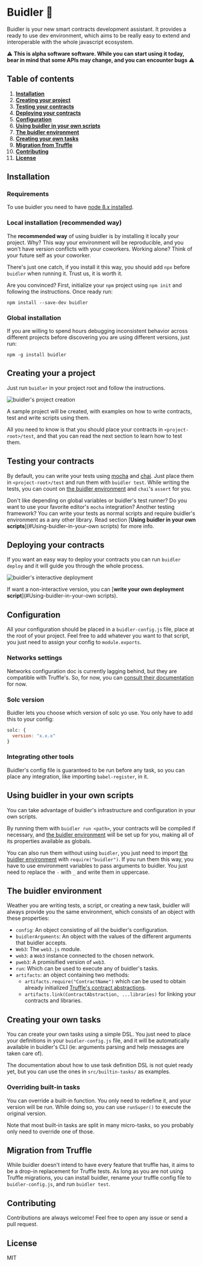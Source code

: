 # Buidler 👷‍

Buidler is your new smart contracts development assistant. It provides a ready to use dev environment, which aims to be really easy to extend and interoperable with the whole javascript ecosystem.

⚠️ **This is alpha software software. While you can start using it today, bear in mind that some APIs may change, and you can encounter bugs** ⚠️

## Table of contents

1. [**Installation**](#Installation)
1. [**Creating your project**](#Creating-your-project)
1. [**Testing your contracts**](#Testing-your-contracts)
1. [**Deploying your contracts**](#Deploying-your-contracts)
1. [**Configuration**](#Configuration)
1. [**Using buidler in your own scripts**](#Using-buidler-in-your-own-scripts)
2. [**The buidler environment**](#The-buidler-environment)
1. [**Creating your own tasks**](#Creating-you-own-tasks)
1. [**Migration from Truffle**](#Migration-from-Truffle)
1. [**Contributing**](#Contributing)
1. [**License**](#License)

## Installation

### Requirements

To use buidler you need to have [node 8.x installed](https://nodejs.org/en/download/).

### Local installation (recommended way)

The **recommended way** of using buidler is by installing it locally your project. Why? This way your environment will be reproducible, and you won't have version conflicts with your coworkers. Working alone? Think of your future self as your coworker.

There's just one catch, if you install it this way, you should add `npx` before `buidler` when running it. Trust us, it is worth it.

Are you convinced? First, initialize your `npm` project using `npm init` and following
the instructions. Once ready run:

`npm install --save-dev buidler`

### Global installation

If you are willing to spend hours debugging inconsistent behavior across different projects before discovering you are using different versions, just run:

`npm -g install buidler`

## Creating your a project

Just run `buidler` in your project root and follow the instructions.

![buidler's project creation](http://g.recordit.co/KTRA2u1fWl.gif)

A sample project will be created, with examples on how to write contracts, test and write scripts using them.

All you need to know is that you should place your contracts in `<project-root>/test`, and that you can read the next section to learn how to test them.

## Testing your contracts

By default, you can write your tests using [mocha](https://mochajs.org/) and [chai](http://www.chaijs.com). Just place them in `<project-root>/test` and run them with `buidler test`. While writing the tests, you can count on [the buidler environment](#The-buidler-environment) and `chai`'s `assert` for you.

Don't like depending on global variables or buidler's test runner? Do you want to use your favorite editor's `mocha` integration? Another testing framework? You can write your tests as normal scripts and require buidler's environment as a any other library. Read section [**Using buidler in your own scripts**](#Using-buidler-in-your-own scripts) for more info.

## Deploying your contracts

If you want an easy way to deploy your contracts you can run `buidler deploy` and it will guide you through the whole process.

![buidler's interactive deployment](http://g.recordit.co/WJAS6oMGYy.gif)

If want a non-interactive version, you can [**write your own deployment script**](#Using-buidler-in-your-own scripts).

## Configuration

All your configuration should be placed in a `buidler-config.js` file, place at the root of your project. Feel free to add whatever you want to that script, you just need to assign your config to `module.exports`.

### Networks settings

Networks configuration doc is currently lagging behind, but they are compatible with Truffle's. So, for now, you can [consult their documentation](http://truffleframework.com/docs/advanced/configuration#networks) for now.

### Solc version

Buidler lets you choose which version of solc yo use. You only have to add this to your config:

```js
solc: {
  version: "x.x.x"
}
```

### Integrating other tools

Buidler's config file is guaranteed to be run before any task, so you can place any integration, like importing `babel-register`, in it.

## Using buidler in your own scripts

You can take advantage of buidler's infrastructure and configuration in your own
scripts.

By running them with `buidler run <path>`, your contracts will be compiled if necessary, and [the buidler environment](#The-buidler-environment) will be set up for you, making all of its properties available as globals.

You can also run them without using `buidler`, you just need to import [the buidler environment](#The-buidler-environment) with `require("buidler")`. If you run them this way, you have to use environment variables to pass arguments to buidler. You just need to replace the `-` with `_` and write them in uppercase.

## The buidler environment

Weather you are writing tests, a script, or creating a new task, buidler will always provide you the same environment, which consists of an object with these properties:

* `config`: An object consisting of all the buidler's configuration.
* `buidlerArguments`: An object with the values of the different arguments that buidler accepts.
* `Web3`: The `web3.js` module.
* `web3`: a `Web3` instance connected to the chosen network.
* `pweb3`: A promisified version of `web3`.
* `run`: Which can be used to execute any of buidler's tasks.
* `artifacts`: an object containing two methods:
  * `artifacts.require("ContractName")` which can be used to obtain already initialized [Truffle's contract abstractions](https://github.com/trufflesuite/truffle-contract).
  * `artifacts.link(ContractAbstraction, ...libraries)` for linking your contracts and libraries.

## Creating your own tasks

You can create your own tasks using a simple DSL. You just need to place your definitions in your `buidler-config.js` file, and it will be automatically available in buidler's CLI (ie: arguments parsing and help messages are taken care of).

The documentation about how to use task definition DSL is not quiet ready yet, but you can use the ones in `src/builtin-tasks/` as examples.

### Overriding built-in tasks

You can override a built-in function. You only need to redefine it, and your
version will be run. While doing so, you can use `runSuper()` to execute the
original version.

Note that most built-in tasks are split in many micro-tasks, so you probably only need to override one of those.

## Migration from Truffle

While buidler doesn't intend to have every feature that truffle has, it aims to be a drop-in replacement for Truffle tests. As long as you are not using Truffle migrations, you can install buidler, rename your truffle config file to `buidler-config.js`, and run `buidler test`.

## Contributing

Contributions are always welcome! Feel free to open any issue or send a pull request.

## License

MIT
